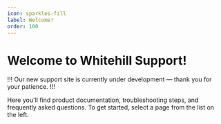 ```yaml
---
icon: sparkles-fill
label: Welcome!
order: 100
---
```

# Welcome to Whitehill Support!

!!!
Our new support site is currently under development — thank you for your patience.
!!!

Here you'll find product documentation, troubleshooting steps, and frequently asked questions. To get started, select a page from the list on the left.